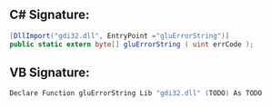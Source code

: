 
## C# Signature:
```cs
[DllImport("gdi32.dll", EntryPoint ="gluErrorString")]
public static extern byte[] gluErrorString ( uint errCode );
```

## VB Signature:
```cs
Declare Function gluErrorString Lib "gdi32.dll" (TODO) As TODO
```
